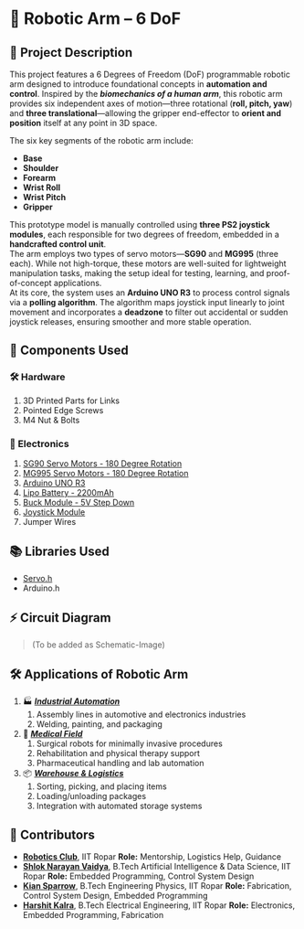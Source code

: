 # 🤖 Robotic Arm – 6 DoF
## 📌 Project Description
This project features a 6 Degrees of Freedom (DoF) programmable robotic arm designed to introduce foundational concepts in **automation and control**. Inspired by the _**biomechanics of a human arm**_, this robotic arm provides six independent axes of motion—three rotational (**roll, pitch, yaw**) and **three translational**—allowing the gripper end-effector to **orient and position** itself at any point in 3D space.

The six key segments of the robotic arm include:
* **Base**
* **Shoulder**
* **Forearm**
* **Wrist Roll**
* **Wrist Pitch**
* **Gripper**

This prototype model is manually controlled using **three PS2 joystick modules**, each responsible for two degrees of freedom, embedded in a **handcrafted control unit**.<br>
The arm employs two types of servo motors—**SG90** and **MG995** (three each). While not high-torque, these motors are well-suited for lightweight manipulation tasks, making the setup ideal for testing, learning, and proof-of-concept applications.<br>
At its core, the system uses an **Arduino UNO R3** to process control signals via a **polling algorithm**. The algorithm maps joystick input linearly to joint movement and incorporates a **deadzone** to filter out accidental or sudden joystick releases, ensuring smoother and more stable operation.

## 🔩 Components Used
### 🛠 Hardware
1. 3D Printed Parts for Links
2. Pointed Edge Screws
3. M4 Nut & Bolts
### 🔌 Electronics
1. [SG90 Servo Motors - 180 Degree Rotation](https://robu.in/product/towerpro-sg90-9gm-1-2kg-180-degree-rotation-servo-motor-good-quality/?msclkid=99c201b78bc9186811516999583f0516&utm_source=bing&utm_medium=cpc&utm_campaign=PMax-Motors,%20Drivers,%20Pumps%20%26%20Actuators%20-%20Jan%202025&utm_term=2328559470122370&utm_content=RC%20Servo%20Motors)
2. [MG995 Servo Motors - 180 Degree Rotation](https://robu.in/product/towerpro-mg995-metal-gear-servo-motor/?msclkid=6700b32559a511bfc62cdb0b8deb839b&utm_source=bing&utm_medium=cpc&utm_campaign=PMax-Motors,%20Drivers,%20Pumps%20%26%20Actuators%20-%20Jan%202025&utm_term=2328559470122370&utm_content=RC%20Servo%20Motors)
3. [Arduino UNO R3](https://robu.in/product/arduino-uno-r3/)
4. [Lipo Battery - 2200mAh](https://robu.in/product/orange-2200mah-3s-30c60c-lithium-polymer-battery-pack-lipo/)
5. [Buck Module - 5V Step Down](https://robu.in/product/lm2596-hv-dc-dc-buck-converter-4-5-50v-to-3-35v/)
6. [Joystick Module](https://robu.in/product/joystick-module-ps2-breakout-sensor/)
7. Jumper Wires

## 📚 Libraries Used
+ [Servo.h](https://github.com/arduino-libraries/Servo)
+ Arduino.h
  
## ⚡ Circuit Diagram
> (To be added as Schematic-Image)

## 🛠 Applications of Robotic Arm
1. 🏭 <ins>***Industrial Automation***</ins>
   1. Assembly lines in automotive and electronics industries
   2. Welding, painting, and packaging
2. 🏥 <ins>***Medical Field***</ins>
   1. Surgical robots for minimally invasive procedures
   2. Rehabilitation and physical therapy support
   3. Pharmaceutical handling and lab automation
3. 📦 <ins>***Warehouse & Logistics***</ins>
   1. Sorting, picking, and placing items
   2. Loading/unloading packages
   3. Integration with automated storage systems

## 👥 Contributors
+ [**Robotics Club**](https://www.linkedin.com/company/robotics-club-iitrpr/), IIT Ropar
  **Role:** Mentorship, Logistics Help, Guidance
+ [**Shlok Narayan Vaidya**](https://www.linkedin.com/in/shlok-vaidya-138803326/), B.Tech Artificial Intelligence & Data Science, IIT Ropar
  **Role:** Embedded Programming, Control System Design
+ [**Kian Sparrow**](https://www.linkedin.com/in/kian-sparrow-4a6361320/), B.Tech Engineering Physics, IIT Ropar
  **Role:** Fabrication, Control System Design, Embedded Programming
+ [**Harshit Kalra**](https://www.linkedin.com/in/harshit-kalra-84309a317/), B.Tech Electrical Engineering, IIT Ropar
  **Role:** Electronics, Embedded Programming, Fabrication
  
